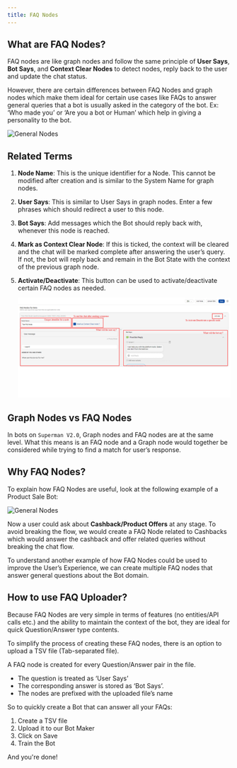 ```yaml
---
title: FAQ Nodes
---
```


## What are FAQ Nodes?

FAQ nodes are like graph nodes and follow the same principle of **User Says**, **Bot Says**, and **Context Clear Nodes** to detect nodes, reply back to the user and update the chat status.

However, there are certain differences between FAQ Nodes and graph nodes which make them ideal for certain use cases like FAQs to answer general queries that a bot is usually asked in the category of the bot. Ex: ‘Who made you’ or ‘Are you a bot or Human’ which help in giving a personality to the bot.

![General Nodes](assets/general_nodes_open.png 'Where to find General Nodes?')

## Related Terms

1. **Node Name**: This is the unique identifier for a Node. This cannot be modified after creation and is similar to the System Name for graph nodes.
2. **User Says**: This is similar to User Says in graph nodes. Enter a few phrases which should redirect a user to this node.
3. **Bot Says**: Add messages which the Bot should reply back with, whenever this node is reached.
4. **Mark as Context Clear Node**: If this is ticked, the context will be cleared and the chat will be marked complete after answering the user’s query. If not, the bot will reply back and remain in the Bot State with the context of the previous graph node.
5. **Activate/Deactivate**: This button can be used to activate/deactivate certain FAQ nodes as needed.

   ![General Nodes](assets/general_node_terms.png 'How to Create/Edit a General Node?')
   
## Graph Nodes vs FAQ Nodes

In bots on `Superman V2.0`, Graph nodes and FAQ nodes are at the same level. What this means is an FAQ node and a Graph node would together be considered while trying to find a match for user’s response.  

## Why FAQ Nodes?

To explain how FAQ Nodes are useful, look at the following example of a Product Sale Bot:

![General Nodes](assets/general_nodes_example1.png 'Example Product  Sale Bot')

Now a user could ask about **Cashback/Product Offers** at any stage. To avoid breaking the flow, we would create a FAQ Node related to Cashbacks which would answer the cashback and offer related queries without breaking the chat flow.

To understand another example of how FAQ Nodes could be used to improve the User’s Experience, we can create multiple FAQ nodes that answer general questions about the Bot domain. 

## How to use FAQ Uploader?

Because FAQ Nodes are very simple in terms of features (no entities/API calls etc.) and the ability to maintain the context of the bot, they are ideal for quick Question/Answer type contents.

To simplify the process of creating these FAQ nodes, there is an option to upload a TSV file (Tab-separated file).

A FAQ node is created for every Question/Answer pair in the file.

- The question is treated as ‘User Says’
- The corresponding answer is stored as ‘Bot Says’.
- The nodes are prefixed with the uploaded file’s name

So to quickly create a Bot that can answer all your FAQs:

1. Create a TSV file
2. Upload it to our Bot Maker
3. Click on Save
4. Train the Bot

And you're done!
